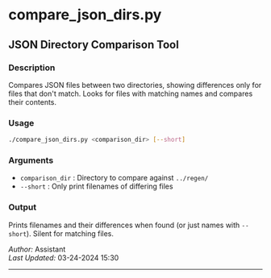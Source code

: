 # compare_json_dirs.py

## JSON Directory Comparison Tool

### Description
Compares JSON files between two directories, showing differences only for files that don't match. Looks for files with matching names and compares their contents.

### Usage
```bash
./compare_json_dirs.py <comparison_dir> [--short]
```

### Arguments
- `comparison_dir` : Directory to compare against `../regen/`
- `--short` : Only print filenames of differing files

### Output
Prints filenames and their differences when found (or just names with `--short`). Silent for matching files.

*Author:* Assistant  
*Last Updated:* 03-24-2024 15:30

---

